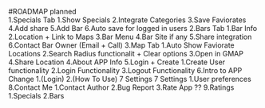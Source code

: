 #ROADMAP planned
<br/>
1.Specials Tab
  1.Show Specials
  2.Integrate Categories 
  3.Save Faviorates
  4.Add share 
  5.Add Bar 
  6.Auto save for logged in users
2.Bars Tab
  1.Bar Info
  2.Location + Link to Maps
  3.Bar Menu
  4.Bar Site if any
  5.Share integration 
  6.Contact Bar Owner (Email + Call)
3.Map Tab
  1.Auto Show Faviorate Locations
  2.Search Radius functionalit + Clear options
  3.Open in GMAP 
  4.Share Location
4.About APP Info
5.Login + Create
  1.Create User functionality
  2.Login Functionality
  3.Logout Functionality
6.Intro to APP Change 
  1.(Login)
  2.(How To Use)
7 Settings 
7 Settings 
  1.User preferences
8.Contact Me
  1.Contact Author 
  2.Bug Report
  3.Rate App ??
9.Ratings
  1.Specials 
  2.Bars